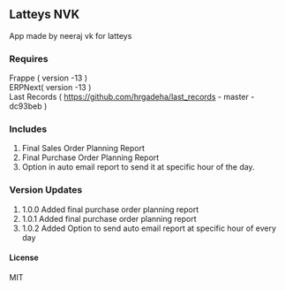 ## Latteys NVK

App made by neeraj vk for latteys

### Requires

Frappe ( version -13 )  
ERPNext( version -13 )  
Last Records ( https://github.com/hrgadeha/last_records - master - dc93beb )

### Includes
1. Final Sales Order Planning Report
2. Final Purchase Order Planning Report
3. Option in auto email report to send it at specific hour of the day.

### Version Updates

1. 1.0.0 Added final purchase order planning report
2. 1.0.1 Added final purchase order planning report
3. 1.0.2 Added Option to send auto email report at specific hour of every day
#### License

MIT
